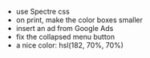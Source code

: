* use Spectre css
* on print, make the color boxes smaller
* insert an ad from Google Ads
* fix the collapsed menu button
* a nice color: hsl(182, 70%, 70%)
